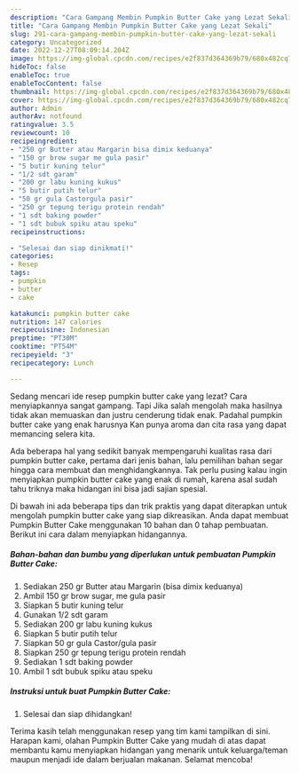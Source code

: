 ```yaml
---
description: "Cara Gampang Membin Pumpkin Butter Cake yang Lezat Sekali"
title: "Cara Gampang Membin Pumpkin Butter Cake yang Lezat Sekali"
slug: 291-cara-gampang-membin-pumpkin-butter-cake-yang-lezat-sekali
category: Uncategorized
date: 2022-12-27T08:09:14.204Z
image: https://img-global.cpcdn.com/recipes/e2f837d364369b79/680x482cq70/pumpkin-butter-cake-foto-resep-utama.jpg
hideToc: false
enableToc: true
enableTocContent: false
thumbnail: https://img-global.cpcdn.com/recipes/e2f837d364369b79/680x482cq70/pumpkin-butter-cake-foto-resep-utama.jpg
cover: https://img-global.cpcdn.com/recipes/e2f837d364369b79/680x482cq70/pumpkin-butter-cake-foto-resep-utama.jpg
author: Admin
authorAv: notfound
ratingvalue: 3.5
reviewcount: 10
recipeingredient:
- "250 gr Butter atau Margarin bisa dimix keduanya"
- "150 gr brow sugar me gula pasir"
- "5 butir kuning telur"
- "1/2 sdt garam"
- "200 gr labu kuning kukus"
- "5 butir putih telur"
- "50 gr gula Castorgula pasir"
- "250 gr tepung terigu protein rendah"
- "1 sdt baking powder"
- "1 sdt bubuk spiku atau speku"
recipeinstructions:

- "Selesai dan siap dinikmati!"
categories:
- Resep
tags:
- pumpkin
- butter
- cake

katakunci: pumpkin butter cake 
nutrition: 147 calories
recipecuisine: Indonesian
preptime: "PT30M"
cooktime: "PT54M"
recipeyield: "3"
recipecategory: Lunch

---
```



Sedang mencari ide resep pumpkin butter cake yang lezat? Cara menyiapkannya sangat gampang. Tapi Jika salah mengolah maka hasilnya tidak akan memuaskan dan justru cenderung tidak enak. Padahal pumpkin butter cake yang enak harusnya Kan punya aroma dan cita rasa yang dapat memancing selera kita.




Ada beberapa hal yang sedikit banyak mempengaruhi kualitas rasa dari pumpkin butter cake, pertama dari jenis bahan, lalu pemilihan bahan segar hingga cara membuat dan menghidangkannya. Tak perlu pusing kalau ingin menyiapkan pumpkin butter cake yang enak di rumah, karena asal sudah tahu triknya maka hidangan ini bisa jadi sajian spesial.


Di bawah ini ada beberapa tips dan trik praktis yang dapat diterapkan untuk mengolah pumpkin butter cake yang siap dikreasikan. Anda dapat membuat Pumpkin Butter Cake menggunakan 10 bahan dan 0 tahap pembuatan. Berikut ini cara dalam menyiapkan hidangannya.

<!--inarticleads1-->

##### Bahan-bahan dan bumbu yang diperlukan untuk pembuatan Pumpkin Butter Cake:

1. Sediakan 250 gr Butter atau Margarin (bisa dimix keduanya)
1. Ambil 150 gr brow sugar, me gula pasir
1. Siapkan 5 butir kuning telur
1. Gunakan 1/2 sdt garam
1. Sediakan 200 gr labu kuning kukus
1. Siapkan 5 butir putih telur
1. Siapkan 50 gr gula Castor/gula pasir
1. Siapkan 250 gr tepung terigu protein rendah
1. Sediakan 1 sdt baking powder
1. Ambil 1 sdt bubuk spiku atau speku




<!--inarticleads2-->

##### Instruksi untuk buat Pumpkin Butter Cake:


1. Selesai dan siap dihidangkan!



Terima kasih telah menggunakan resep yang tim kami tampilkan di sini. Harapan kami, olahan Pumpkin Butter Cake yang mudah di atas dapat membantu kamu menyiapkan hidangan yang menarik untuk keluarga/teman maupun menjadi ide dalam berjualan makanan. Selamat mencoba!
